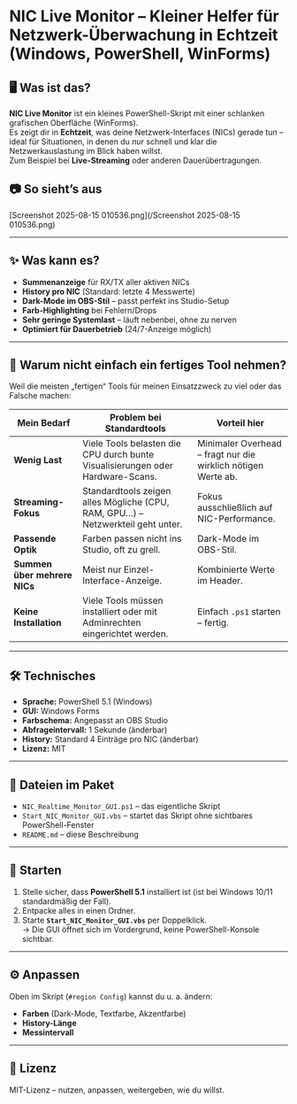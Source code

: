 # NIC Live Monitor – Kleiner Helfer für Netzwerk-Überwachung in Echtzeit (Windows, PowerShell, WinForms)

## 🖥 Was ist das?
**NIC Live Monitor** ist ein kleines PowerShell-Skript mit einer schlanken grafischen Oberfläche (WinForms).  
Es zeigt dir in **Echtzeit**, was deine Netzwerk-Interfaces (NICs) gerade tun – ideal für Situationen, in denen du *nur* schnell und klar die Netzwerkauslastung im Blick haben willst.  
Zum Beispiel bei **Live-Streaming** oder anderen Dauerübertragungen.

## 📷 So sieht’s aus
[Screenshot 2025-08-15 010536.png](/Screenshot 2025-08-15 010536.png)


---

## ✨ Was kann es?
- **Summenanzeige** für RX/TX aller aktiven NICs
- **History pro NIC** (Standard: letzte 4 Messwerte)
- **Dark-Mode im OBS-Stil** – passt perfekt ins Studio-Setup
- **Farb-Highlighting** bei Fehlern/Drops
- **Sehr geringe Systemlast** – läuft nebenbei, ohne zu nerven
- **Optimiert für Dauerbetrieb** (24/7-Anzeige möglich)

---

## 🤔 Warum nicht einfach ein fertiges Tool nehmen?
Weil die meisten „fertigen“ Tools für meinen Einsatzzweck zu viel oder das Falsche machen:

| Mein Bedarf | Problem bei Standardtools | Vorteil hier |
|-------------|---------------------------|--------------|
| **Wenig Last** | Viele Tools belasten die CPU durch bunte Visualisierungen oder Hardware-Scans. | Minimaler Overhead – fragt nur die wirklich nötigen Werte ab. |
| **Streaming-Fokus** | Standardtools zeigen alles Mögliche (CPU, RAM, GPU…) – Netzwerkteil geht unter. | Fokus ausschließlich auf NIC-Performance. |
| **Passende Optik** | Farben passen nicht ins Studio, oft zu grell. | Dark-Mode im OBS-Stil. |
| **Summen über mehrere NICs** | Meist nur Einzel-Interface-Anzeige. | Kombinierte Werte im Header. |
| **Keine Installation** | Viele Tools müssen installiert oder mit Adminrechten eingerichtet werden. | Einfach `.ps1` starten – fertig. |

---

## 🛠 Technisches
- **Sprache:** PowerShell 5.1 (Windows)
- **GUI:** Windows Forms
- **Farbschema:** Angepasst an OBS Studio
- **Abfrageintervall:** 1 Sekunde (änderbar)
- **History:** Standard 4 Einträge pro NIC (änderbar)
- **Lizenz:** MIT

---

## 📂 Dateien im Paket
- `NIC_Realtime_Monitor_GUI.ps1` – das eigentliche Skript
- `Start_NIC_Monitor_GUI.vbs` – startet das Skript ohne sichtbares PowerShell-Fenster
- `README.md` – diese Beschreibung

---

## 🚀 Starten
1. Stelle sicher, dass **PowerShell 5.1** installiert ist (ist bei Windows 10/11 standardmäßig der Fall).
2. Entpacke alles in einen Ordner.
3. Starte **`Start_NIC_Monitor_GUI.vbs`** per Doppelklick.  
   → Die GUI öffnet sich im Vordergrund, keine PowerShell-Konsole sichtbar.

---

## ⚙ Anpassen
Oben im Skript (`#region Config`) kannst du u. a. ändern:
- **Farben** (Dark-Mode, Textfarbe, Akzentfarbe)
- **History-Länge**
- **Messintervall**

---

## 📜 Lizenz
MIT-Lizenz – nutzen, anpassen, weitergeben, wie du willst.
